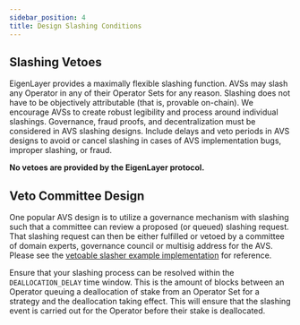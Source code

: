 ```yaml
---
sidebar_position: 4
title: Design Slashing Conditions
---
```


## Slashing Vetoes

EigenLayer provides a maximally flexible slashing function. AVSs may slash any Operator in any of their Operator Sets for
any reason. Slashing does not have to be objectively attributable (that is, provable on-chain). We encourage AVSs to create
robust legibility and process around individual slashings. Governance, fraud proofs, and decentralization
must be considered in AVS slashing designs. Include delays and veto periods in AVS designs to avoid or cancel slashing
in cases of AVS implementation bugs, improper slashing, or fraud.

**No vetoes are provided by the EigenLayer protocol.**

## Veto Committee Design

One popular AVS design is to utilize a governance mechanism with slashing such that a committee can review a proposed (or queued) 
slashing request. That slashing request can then be either fulfilled or vetoed by a committee of domain experts, governance 
council or multisig address for the AVS. Please see the [vetoable slasher example implementation](https://github.com/Layr-Labs/eigenlayer-middleware/blob/dev/src/slashers/VetoableSlasher.sol) for reference.

Ensure that your slashing process can be resolved within the `DEALLOCATION_DELAY` time window. This is the amount of blocks
between an Operator queuing a deallocation of stake from an Operator Set for a strategy and the deallocation taking effect. 
This will ensure that the slashing event is carried out for the Operator before their stake is deallocated.
